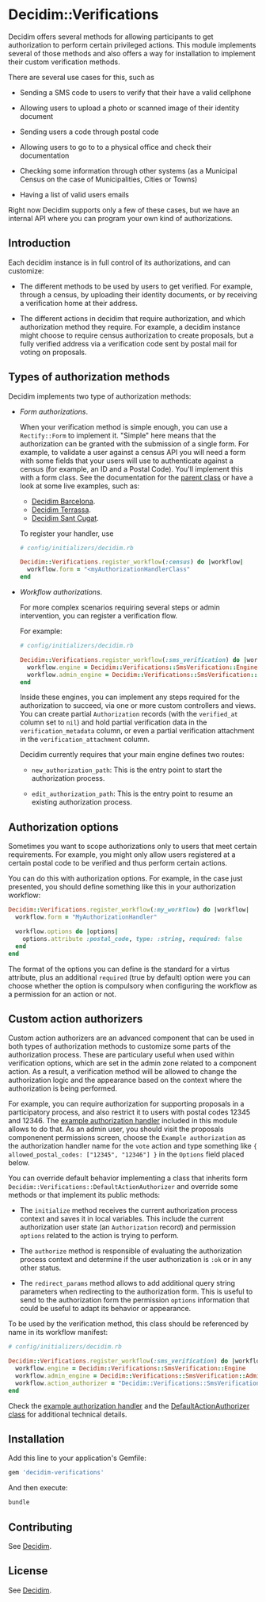 # Decidim::Verifications

Decidim offers several methods for allowing participants to get authorization to
perform certain privileged actions. This module implements several of those methods
and also offers a way for installation to implement their custom verification
methods.

There are several use cases for this, such as

* Sending a SMS code to users to verify that their have a valid cellphone

* Allowing users to upload a photo or scanned image of their identity document

* Sending users a code through postal code

* Allowing users to go to to a physical office and check their documentation

* Checking some information through other systems (as a Municipal Census on the
  case of Municipalities, Cities or Towns)

* Having a list of valid users emails

Right now Decidim supports only a few of these cases, but we have an internal
API where you can program your own kind of authorizations.

## Introduction

Each decidim instance is in full control of its authorizations, and can customize:

* The different methods to be used by users to get verified. For example,
  through a census, by uploading their identity documents, or by receiving a
  verification home at their address.

* The different actions in decidim that require authorization, and which
  authorization method they require. For example, a decidim instance might
  choose to require census authorization to create proposals, but a fully
  verified address via a verification code sent by postal mail for voting on
  proposals.

## Types of authorization methods

Decidim implements two type of authorization methods:

* _Form authorizations_.

  When your verification method is simple enough, you can use a `Rectify::Form`
  to implement it. "Simple" here means that the authorization can be granted
  with the submission of a single form. For example, to validate a user against
  a census API you will need a form with some fields that your users will use to
  authenticate against a census (for example, an ID and a Postal Code). You'll
  implement this with a form class. See the documentation for the [parent
  class][authorization handler base class] or have a look at some live examples,
  such as:

  * [Decidim Barcelona].
  * [Decidim Terrassa].
  * [Decidim Sant Cugat].

  To register your handler, use

  ```ruby
  # config/initializers/decidim.rb

  Decidim::Verifications.register_workflow(:census) do |workflow|
    workflow.form = "<myAuthorizationHandlerClass"
  end
  ```

* _Workflow authorizations_.

  For more complex scenarios requiring several steps or admin intervention, you
  can register a verification flow.

  For example:

  ```ruby
  # config/initializers/decidim.rb

  Decidim::Verifications.register_workflow(:sms_verification) do |workflow|
    workflow.engine = Decidim::Verifications::SmsVerification::Engine
    workflow.admin_engine = Decidim::Verifications::SmsVerification::AdminEngine
  end
  ```

  Inside these engines, you can implement any steps required for the
  authorization to succeed, via one or more custom controllers and views. You
  can create partial `Authorization` records (with the `verified_at` column set
  to `nil`) and hold partial verification data in the `verification_metadata`
  column, or even a partial verification attachment in the
  `verification_attachment` column.

  Decidim currently requires that your main engine defines two routes:

  * `new_authorization_path`: This is the entry point to start the authorization
    process.

  * `edit_authorization_path`: This is the entry point to resume an existing
    authorization process.

## Authorization options

Sometimes you want to scope authorizations only to users that meet certain
requirements. For example, you might only allow users registered at a certain
postal code to be verified and thus perform certain actions.

You can do this with authorization options. For example, in the case just
presented, you should define something like this in your authorization workflow:

```ruby
Decidim::Verifications.register_workflow(:my_workflow) do |workflow|
  workflow.form = "MyAuthorizationHandler"

  workflow.options do |options|
    options.attribute :postal_code, type: :string, required: false
  end
end
```

The format of the options you can define is the standard for a virtus attribute,
plus an additional `required` (true by default) option were you can choose
whether the option is compulsory when configuring the workflow as a permission
for an action or not.

## Custom action authorizers

Custom action authorizers are an advanced component that can be used in both types of
authorization methods to customize some parts of the authorization process.
These are particulary useful when used within verification options, which are
set in the admin zone related to a component action. As a result, a verification
method will be allowed to change the authorization logic and the appearance based
on the context where the authorization is being performed.

For example, you can require authorization for supporting proposals in a participatory
process, and also restrict it to users with postal codes 12345 and 12346. The
[example authorization handler](https://github.com/decidim/decidim/blob/master/decidim-verifications/app/services/decidim/dummy_authorization_handler.rb)
included in this module allows to do that. As an admin user, you should visit
the proposals componenent permissions screen, choose the `Example authorization`
as the authorization handler name for the `vote` action and type something like
`{ allowed_postal_codes: ["12345", "12346"] }` in the `Options` field placed below.

You can override default behavior implementing a class that inherits form
`Decidim::Verifications::DefaultActionAuthorizer` and override some methods or that
implement its public methods:

* The `initialize` method receives the current authorization process context and
  saves it in local variables. This include the current authorization user state
  (an `Authorization` record) and permission `options` related to the action is
  trying to perform.

* The `authorize` method is responsible of evaluating the authorization process
  context and determine if the user authorization is `:ok` or in any other
  status.

* The `redirect_params` method allows to add additional query string parameters
  when redirecting to the authorization form. This is useful to send to the
  authorization form the permission `options` information that could be useful
  to adapt its behavior or appearance.

To be used by the verification method, this class should be referenced by name in
its workflow manifest:

```ruby
# config/initializers/decidim.rb

Decidim::Verifications.register_workflow(:sms_verification) do |workflow|
  workflow.engine = Decidim::Verifications::SmsVerification::Engine
  workflow.admin_engine = Decidim::Verifications::SmsVerification::AdminEngine
  workflow.action_authorizer = "Decidim::Verifications::SmsVerification::ActionAuthorizer"
end
```

Check the [example authorization handler](https://github.com/decidim/decidim/blob/master/decidim-verifications/app/services/decidim/dummy_authorization_handler.rb)
and the [DefaultActionAuthorizer class](https://github.com/decidim/decidim/blob/master/decidim-verifications/lib/decidim/verifications/default_action_authorizer.rb)
for additional technical details.

## Installation

Add this line to your application's Gemfile:

```ruby
gem 'decidim-verifications'
```

And then execute:

```bash
bundle
```

## Contributing

See [Decidim](https://github.com/decidim/decidim).

## License

See [Decidim](https://github.com/decidim/decidim).

[authorization handler base class]: https://github.com/decidim/decidim/blob/master/decidim-core/app/services/decidim/authorization_handler.rb

[Decidim Barcelona]: https://github.com/AjuntamentdeBarcelona/decidim-barcelona/blob/master/app/services/census_authorization_handler.rb
[Decidim Terrassa]: https://github.com/AjuntamentDeTerrassa/decidim-terrassa/blob/master/app/services/census_authorization_handler.rb
[Decidim Sant Cugat]: https://github.com/AjuntamentdeSantCugat/decidim-sant_cugat/blob/master/app/services/census_authorization_handler.rb
